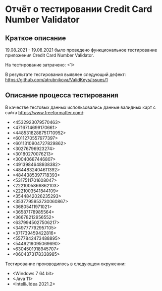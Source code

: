 # Отчёт о тестировании Credit Card Number Validator

## Краткое описание

19.08.2021 - 19.08.2021 было проведено функциональное тестирование приложения Credit Card Number Validator.

На тестирование затрачено: <1>

В результате тестирования выявлен следующий дефект:
 https://github.com/atrubnikova/ValidKeys/issues/1


## Описание процесса тестирования

В качестве тестовых данных использовались данные валидных карт с сайта https://www.freeformatter.com/:
* <4532923079570463>
* <4716714699170661>
* <4485318288751710952>
* <6011270557977397>
* <6011310904727829862>
* <30276796923274>
* <30180270076213>
* <30040687446807>
* <4913984648938382>
* <4844832404611392>
* <4844385397718393>
* <5317511701608047>
* <2221005866862103>
* <2221003541844109>
* <3544842026235293>
* <3537795953730060867>
* <36805411971021>
* <36587178985564>
* <36678212956552>
* <6379945027506217>
* <349777792957105>
* <371739459422816>
* <5577842473488895>
* <5449219095069690>
* <6304501918945707>
* <0604373178338985>

Тестирование производилось в следующем окружении:
* <Windows 7 64 bit>
* <Java 11>
* <IntelliJIdea 2021.2>

